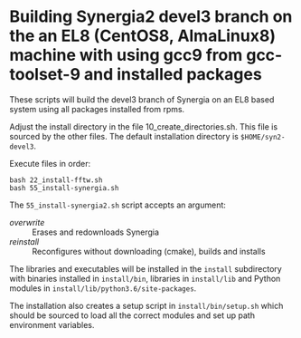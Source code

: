 # Building Synergia2 devel3 branch on the an EL8 (CentOS8, AlmaLinux8) machine with using gcc9 from gcc-toolset-9 and installed packages

These scripts will build the devel3 branch of Synergia on
an EL8 based system using all packages installed from rpms.

Adjust the install directory in the file 10_create_directories.sh.
This file is sourced by the other files.  The default installation directory
is `$HOME/syn2-devel3`.

Execute files in order:

```
bash 22_install-fftw.sh
bash 55_install-synergia.sh
```

The `55_install-synergia2.sh` script accepts an argument:
<dl>
    <dt> <em>overwrite</em> </dt>
    <dd> Erases and redownloads Synergia </dd>
    <dt> <em>reinstall</em> </dt>
    <dd> Reconfigures without downloading (cmake), builds and installs </dd>
</dl>

The libraries and executables will be installed in the `install` subdirectory with binaries installed in `install/bin`, libraries in `install/lib` and Python modules in `install/lib/python3.6/site-packages`.

The installation also creates a setup script in `install/bin/setup.sh` which should be sourced to load all the correct modules and set up path environment variables.
